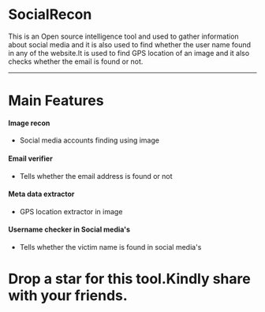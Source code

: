 # SocialRecon

This is an Open source intelligence tool and used to gather information about social media and it is also used to find whether the user name found in any of the website.It is used to find GPS location of an image and it also checks whether the email is found or not.
<hr>

# Main Features

<h4> Image recon </h4>

- Social media accounts finding using image

<h4> Email verifier </h4>

- Tells whether the email address is found or not

<h4> Meta data extractor </h4>

- GPS location extractor in image

<h4> Username checker in Social media's </h4>

- Tells whether the victim name is found in social media's

# Drop a star for this tool.Kindly share with your friends.
